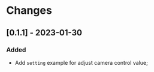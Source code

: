 # Changes

## [0.1.1] - 2023-01-30

### Added

- Add `setting` example for adjust camera control value;
